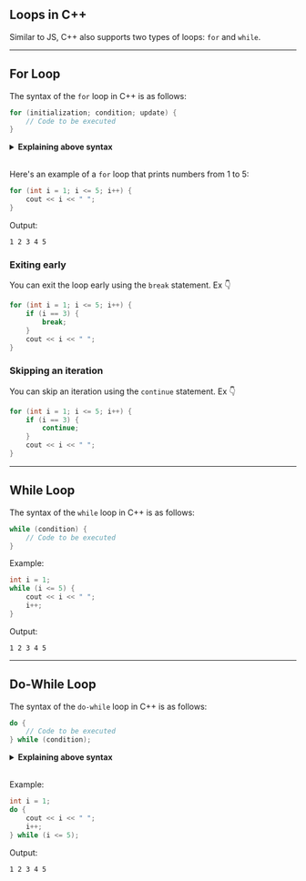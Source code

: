 ## Loops in C++

Similar to JS, C++ also supports two types of loops: `for` and `while`.

---

## For Loop

The syntax of the `for` loop in C++ is as follows:

```cpp
for (initialization; condition; update) {
    // Code to be executed
}
```

<details>
<summary><b>Explaining above syntax</b></summary>

- `initialization`: It is executed only once when the loop begins. It is used to initialize the loop variable.

- `condition`: It is evaluated before each iteration. If it is `true`, the loop continues. If it is `false`, the loop terminates.

- `update`: It is executed after each iteration, also known as _stepping statement_. It is used to update the loop variable.

</details>

<br>

Here's an example of a `for` loop that prints numbers from 1 to 5:

```cpp
for (int i = 1; i <= 5; i++) {
    cout << i << " ";
}
```

Output:

```
1 2 3 4 5
```

### Exiting early

You can exit the loop early using the `break` statement. Ex 👇

```cpp
for (int i = 1; i <= 5; i++) {
    if (i == 3) {
        break;
    }
    cout << i << " ";
}
```

### Skipping an iteration

You can skip an iteration using the `continue` statement. Ex 👇

```cpp
for (int i = 1; i <= 5; i++) {
    if (i == 3) {
        continue;
    }
    cout << i << " ";
}
```

---

## While Loop

The syntax of the `while` loop in C++ is as follows:

```cpp
while (condition) {
    // Code to be executed
}
```

Example:

```cpp
int i = 1;
while (i <= 5) {
    cout << i << " ";
    i++;
}
```

Output:

```
1 2 3 4 5
```

---

## Do-While Loop

The syntax of the `do-while` loop in C++ is as follows:

```cpp
do {
    // Code to be executed
} while (condition);
```

<details>
<summary><b>Explaining above syntax</b></summary>

- The `do-while` loop is similar to the `while` loop. **But**
- The `do-while` loop executes the code block before checking the condition.
- So, the code block will be executed at least once.

</details>

<br>

Example:

```cpp
int i = 1;
do {
    cout << i << " ";
    i++;
} while (i <= 5);
```

Output:

```
1 2 3 4 5
```
